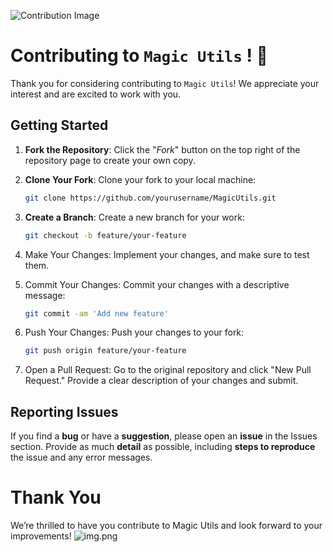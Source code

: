 ![Contribution Image](https://imgs.search.brave.com/W2rVJNnSDV_rtj8RdA0hf6efoxweQ7Fkt_hd1-LIxC0/rs:fit:860:0:0:0/g:ce/aHR0cHM6Ly9tZWRp/YS5pc3RvY2twaG90/by5jb20vaWQvOTIz/NzUyNTY4L3Bob3Rv/L2ZpbGVzLWFuZC1m/b2xkZXJzLW5ldHdv/cmsuanBnP3M9NjEy/eDYxMiZ3PTAmaz0y/MCZjPWFUSjMxdHRa/MEYtcFBqUkRTWEZU/RERsN3UzdHhheUVY/Q2VoZl9WakMtVTg9)

# Contributing to `Magic Utils` ! 🎁

Thank you for considering contributing to `Magic Utils`! We appreciate your interest and are excited to work with you.

## Getting Started

1. **Fork the Repository**: Click the "_Fork_" button on the top right of the repository page to create your own copy.
2. **Clone Your Fork**: Clone your fork to your local machine:

   ```bash
   git clone https://github.com/yourusername/MagicUtils.git

3. **Create a Branch**: Create a new branch for your work:

    ```bash
    git checkout -b feature/your-feature

4. Make Your Changes: Implement your changes, and make sure to test them.
5. Commit Your Changes: Commit your changes with a descriptive message:

    ```bash
   git commit -am 'Add new feature'
   
6. Push Your Changes: Push your changes to your fork:

    ```bash
   git push origin feature/your-feature

7. Open a Pull Request: Go to the original repository and click "New Pull Request." Provide a clear description of your changes and submit.

## Reporting Issues
If you find a **bug** or have a **suggestion**, please open an **issue** in the Issues section. Provide as much **detail** as possible, including **steps to reproduce** the issue and any error messages.

# Thank You
We’re thrilled to have you contribute to Magic Utils and look forward to your improvements!
![img.png](images/contributionThanks.png)